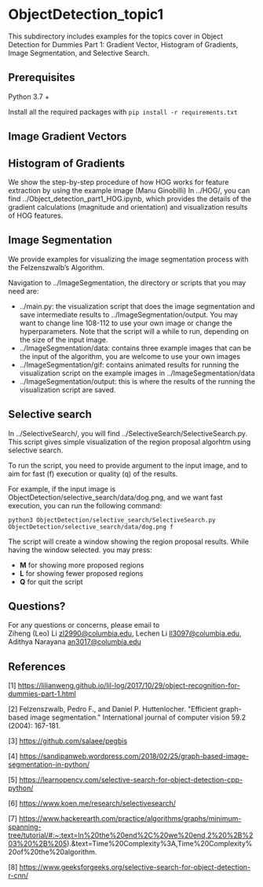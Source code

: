 # ObjectDetection_topic1
This subdirectory includes examples for the topics cover in Object Detection for Dummies Part 1: Gradient Vector, Histogram of Gradients, Image Segmentation, and Selective Search.
## Prerequisites
Python 3.7 +

Install all the required packages with `pip install -r requirements.txt`

## Image Gradient Vectors
## Histogram of Gradients
We show the step-by-step procedure of how HOG works for feature extraction by using the example image (Manu Ginobilli)
In ../HOG/, you can find ../Object_detection_part1_HOG.ipynb, which provides the details of the gradient calculations 
(magnitude and orientation) and visualization results of HOG features.
## Image Segmentation
We provide examples for visualizing the image segmentation process with the Felzenszwalb’s Algorithm. 

Navigation to ../ImageSegmentation, the directory or scripts that you may need are:
* ../main.py: the visualization script that does the image segmentation and save intermediate results to ../ImageSegmentation/output.
  You may want to change line 108-112 to use your own image or change the hyperparameters. Note that the script will a while to run, depending on the size of the input image.
* ../ImageSegmentation/data: contains three example images that can be the input of the algorithm, you are welcome to use your own images
* ../ImageSegmentation/gif: contains animated results for running the visualization script on the example images in ../ImageSegmentation/data
* ../ImageSegmentation/output: this is where the results of the running the visualization script are saved. 
## Selective search
In ../SelectiveSearch/, you will find ../SelectiveSearch/SelectiveSearch.py. This script gives simple visualization of the 
region proposal algorhtm using selective search.

To run the script, you need to provide argument to the input image, and to aim for fast (f) execution or quality (q) of the results.

For example, if the input image is ObjectDetection/selective_search/data/dog.png, and we want fast execution, you can run the following command:

`python3 ObjectDetection/selective_search/SelectiveSearch.py ObjectDetection/selective_search/data/dog.png f`

The script will create a window showing the region proposal results. While having the window selected. you may press:
* **M** for showing more proposed regions
* **L** for showing fewer proposed regions
* **Q** for quit the script

## Questions?
For any questions or concerns, 
please email to Ziheng (Leo) Li <zl2990@columbia.edu>, Lechen Li <ll3097@columbia.edu>, Adithya Narayana <an3017@columbia.edu>

## References
[1] https://lilianweng.github.io/lil-log/2017/10/29/object-recognition-for-dummies-part-1.html

[2] Felzenszwalb, Pedro F., and Daniel P. Huttenlocher. "Efficient graph-based image segmentation." International journal of computer vision 59.2 (2004): 167-181.

[3] https://github.com/salaee/pegbis

[4] https://sandipanweb.wordpress.com/2018/02/25/graph-based-image-segmentation-in-python/

[5] https://learnopencv.com/selective-search-for-object-detection-cpp-python/

[6] https://www.koen.me/research/selectivesearch/

[7] https://www.hackerearth.com/practice/algorithms/graphs/minimum-spanning-tree/tutorial/#:~:text=In%20the%20end%2C%20we%20end,2%20%2B%203%20%2B%205).&text=Time%20Complexity%3A,Time%20Complexity%20of%20the%20algorithm.

[8] https://www.geeksforgeeks.org/selective-search-for-object-detection-r-cnn/

